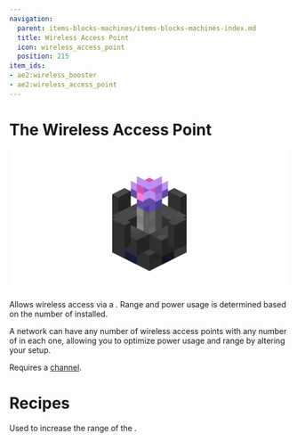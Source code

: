 ```yaml
---
navigation:
  parent: items-blocks-machines/items-blocks-machines-index.md
  title: Wireless Access Point
  icon: wireless_access_point
  position: 215
item_ids:
- ae2:wireless_booster
- ae2:wireless_access_point
---
```

# The Wireless Access Point

![A picture of a wireless access point.](../assets/blocks/wireless_access_point.png)

Allows wireless access via a <ItemLink id="wireless_terminal" />.
Range and power usage is determined based on the number of <ItemLink id="wireless_booster" /> installed.

A network can have any number of wireless access points with any number
of <ItemLink id="wireless_booster" /> in each one, allowing you to optimize power usage
and range by altering your setup.

Requires a [channel](channels.md).

# Recipes

<RecipeFor id="wireless_access_point" />

Used to increase the range of the <ItemLink id="wireless_access_point"/>.

<RecipeFor id="wireless_booster" />
